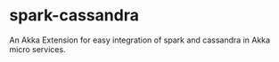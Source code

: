 spark-cassandra
===============

An Akka Extension for easy integration of spark and cassandra in Akka micro services.
